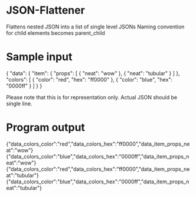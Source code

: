 # JSON-Flattener
Flattens nested JSON into a list of single level JSONs
Naming convention for child elements becomes parent_child

# Sample input
{ "data": { 
              "item": { 
                          "props": [
                                      { "neat": "wow" }, 
                                      { "neat": "tubular" }
                                    ] },
              "colors": [
                          { 
                              "color": "red",
                              "hex": "ff0000" 
                           }, 
                           { 
                              "color": "blue", 
                              "hex": "0000ff" 
                            }
                           ]
              }
}

Please note that this is for representation only. Actual JSON should be single line.

# Program output
{"data_colors_color":"red","data_colors_hex":"ff0000","data_item_props_neat":"wow"} {"data_colors_color":"blue","data_colors_hex":"0000ff","data_item_props_neat":"wow"} {"data_colors_color":"red","data_colors_hex":"ff0000","data_item_props_neat":"tubular"} {"data_colors_color":"blue","data_colors_hex":"0000ff","data_item_props_neat":"tubular"}
